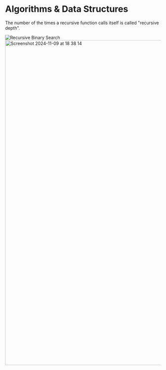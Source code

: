 # Algorithms & Data Structures

The number of the times a recursive function calls itself is called "recursive depth".


![Recursive Binary Search]()<img width="1054" alt="Screenshot 2024-11-09 at 18 38 14" src="https://github.com/user-attachments/assets/f62392a8-c39b-4c66-a4dc-cd861ab49665">

